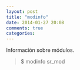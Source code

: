 ```yaml
---
layout: post
title: "modinfo"
date: 2014-01-27 20:08
comments: true
categories: 
---
```

Información sobre módulos.

>$ modinfo sr_mod

